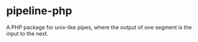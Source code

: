 pipeline-php
============

A PHP package for unix-like pipes, where the output of one segment is the input to the next.
